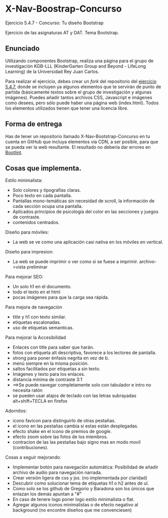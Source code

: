 ﻿# X-Nav-Boostrap-Concurso
Ejercicio 5.4.7 - Concurso: Tu diseño Bootstrap

Ejercicio de las asignaturas AT y DAT. Tema Bootstrap.

## Enunciado 

Utilizando componentes Bootstrap, realiza una página para el grupo de investigación KGB-LLL (KinderGarten Group and Beyond - LifeLong Learning) de la Universidad Rey Juan Carlos.

Para realizar el ejercicio, debes crear un <i>fork</i> del repositorio del <a href="https://github.com/CursosWeb/X-NAV-Bootstrap-Concurso">ejercicio 5.4.7</a>, donde se incluyen ya algunos elementos que te servirán de punto de partida (básicamente textos sobre el grupo de investigación y algunas imágenes). Puedes añadir tantos archivos CSS, Javascript e imágenes como desees, pero sólo puede haber una página web (index.html). Todos los elementos utilizados tienen que tener una licencia libre.

## Forma de entrega

Has de tener un repositorio llamado X-Nav-Bootstrap-Concurso en tu cuenta en GitHub
que incluya elementos vía CDN, a ser posible, para que se pueda ver la 
web resultante. El resultado no debería dar errores en <a href="http://blog.getbootstrap.com/2014/09/23/bootlint/">Bootlint</a>.

## Cosas que implementa.
Estilo minimalista:
* Solo colores y tipografías claras.
* Poco texto en cada pantalla.
* Pantallas mono-temáticas sin necesidad de scroll, la información de cada sección  ocupa una pantalla. 
* Aplicados principios de  psicología del color en las secciones y juegos de contraste.
* contenidos centrados.

Diseño para móviles:
* La web se ve como una aplicación casi nativa en los móviles en vertical.

Diseño para impresion:
* La web se puede imprimir o ver como si se fuese a imprimir.   archivo->vista preliminar

Para mejorar SEO:
* Un solo h1 en el documento.
* todo el texto en el html
* pocas imágenes para que la carga sea rápida.

Para mejora de navegación
* title y h1 con texto similar.
* etiquetas escalonadas.
* uso de etiquetas semanticas.

Para mejorar la Accesibilidad
* Enlaces con title  para saber que  harán.
* fotos con etiqueta alt descriptiva, favorece a los lectores de pantalla.
* strong para poner énfasis negrita en vez de b.
* menú siempre en la misma posición.
* saltos facilitados por etiquetas a sin texto.
* Imágenes y texto para los enlaces.
* distancia mínima de contraste 3:1
* ==>Se puede navegar completamente solo con tabulador e intro no necesita ratón
* se pueden usar atajos de teclado con las letras subrayadas alt+shift+TECLA en firefox

Adornitos:
* icono favicon  para distinguirlo de otras pestañas.
* el icono en las pestañas cambia si estas están desplegadas.
* efecto shake  en el icono de premios de google.
* efecto zoom  sobre las fotos de los miembros.
* contracion de las las pestañas  bajo signo mas en modo movil (contribuciones).

Cosas a seguir mejorando:
* Implementar botón para navegación automática: Posibilidad de añadir archivo de audio para navegación narrada. 
* Crear versión ligera de css y jss. (no implementada por claridad)
* Descubrir como solucionar tema de etiquetas h1 o h2 antes de ul.
* Como solo se los github de Gregorio y Baradona son los únicos que enlazan los demás apuntan a "#"
* En caso de tenere logo poner logo estilo minimalista o flat.
* Agregar algunos iconos minimalistas o de efecto negativo al background (no encontre diseños que me convenciesen)